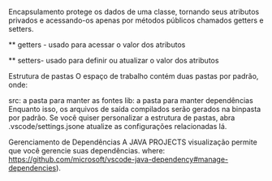 Encapsulamento protege os dados de uma classe, tornando seus atributos privados e acessando-os apenas por métodos públicos chamados getters e setters.

   ** getters - usado para acessar o valor dos atributos
    
   ** setters- usado para definir ou atualizar o valor dos atributos

Estrutura de pastas
O espaço de trabalho contém duas pastas por padrão, onde:

src: a pasta para manter as fontes
lib: a pasta para manter dependências
Enquanto isso, os arquivos de saída compilados serão gerados na binpasta por padrão.
   Se você quiser personalizar a estrutura de pastas, abra .vscode/settings.jsone atualize as configurações relacionadas lá.

Gerenciamento de Dependências
A JAVA PROJECTS visualização permite que você gerencie suas dependências. where:
https://github.com/microsoft/vscode-java-dependency#manage-dependencies).
